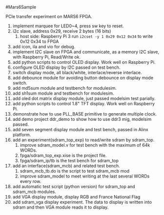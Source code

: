 #Mars6Sample

PCIe transfer experiment on MARS6 FPGA.

1. implement marquee for LED0~4, press sw key to reset.
1. i2c slave, address 0x29, receive 2 bytes (16 bits)
    1. host side: Raspberry Pi 3 run ``i2cset -y 1 0x29 0x12 0x34`` to write 0x12 0x34 to FPGA
1. add icon, ila and vio for debug.
1. implement I2C slave on FPGA and communicate, as a memory I2C slave, with Raspberry Pi, Read/Write ok.
1. add python scripts to control OLED display. Work well on Raspberry Pi.
1. configure OLED display by I2C passed on test bench.
1. switch display mode, all black/white, interlace/reverse interlace.
1. add debounce module for avoiding button debounce on display mode switch.
1. add md5sum module and testbench for modulesim.
1. add sh1sum module and testbench for modulesim.
1. add oled dot matrix display module, just passed modelsim test parially.
1. add python scripts to control 1.8" TFT display. Work well on Raspberry Pi.
1. demonstrate how to use PLL\_BASE primitive to generate multiple clock.
1. add demo project ddr\_demo to show how to use ddr3 mig, modelsim passed.
1. add seven segment display module and test bench, passed in Alinx platform.
1. add an experiment(sdram\_top\_exp) to read/write sdram by sdram\_top.
    1. improve sdram\_model.v for test bench with the maximum of 64k WORDs.
    1. fpga/sdram\_top\_exp.xise is the project file.
    1. fpga/sdram\_ip/tb is the test bench for sdram\_top
1. add an interface(sdram\_mcb) and related test bench.
    1. sdram\_mcb\_tb.do is the script to test sdram\_mcb mod
    1. improve sdram\_model to meet writing at the last several WORDs every row.
1. add automatic test script (python version) for sdram\_top and sdram\_mcb modules.
1. add VGA display module, display RGB and France National Flag
1. add sdram\_vga display experiment. The data to display is written into sdram and then VGA module reads it to display.
